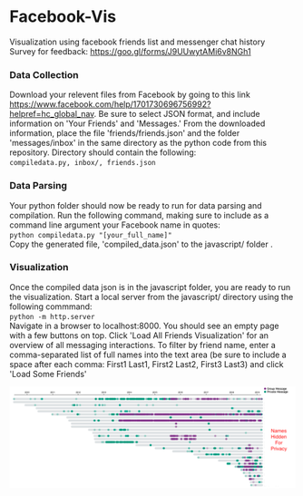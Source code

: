 # Facebook-Vis
Visualization using facebook friends list and messenger chat history  
Survey for feedback: https://goo.gl/forms/J9UUwytAMi6v8NGh1

### Data Collection 
Download your relevent files from Facebook by going to this link https://www.facebook.com/help/1701730696756992?helpref=hc_global_nav. Be sure to select JSON format, and include information on 'Your Friends' and 'Messages.' From the downloaded information, place the file 'friends/friends.json' and the folder 'messages/inbox' in the same directory as the python code from this repository. Directory should contain the following:  
`compiledata.py, inbox/, friends.json` 

### Data Parsing
Your python folder should now be ready to run for data parsing and compilation. Run the following command, making sure to include as a command line argument your Facebook name in quotes:  
`python compiledata.py "[your_full_name]"`  
Copy the generated file, 'compiled_data.json' to the javascript/ folder . 

### Visualization
Once the compiled data json is in the javascript folder, you are ready to run the visualization. Start a local server from the javascript/ directory using the following commmand:  
`python -m http.server`        
Navigate in a browser to localhost:8000. You should see an empty page with a few buttons on top. Click 'Load All Friends Visualization' for an overview of all messaging interactions. To filter by friend name, enter a comma-separated list of full names into the text area (be sure to include a space after each comma: First1 Last1, First2 Last2, First3 Last3) and click 'Load Some Friends'    

![](screenshot.png)
